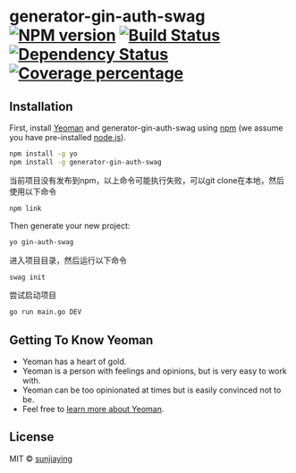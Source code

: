 # generator-gin-auth-swag [![NPM version][npm-image]][npm-url] [![Build Status][travis-image]][travis-url] [![Dependency Status][daviddm-image]][daviddm-url] [![Coverage percentage][coveralls-image]][coveralls-url]
> 

## Installation

First, install [Yeoman](http://yeoman.io) and generator-gin-auth-swag using [npm](https://www.npmjs.com/) (we assume you have pre-installed [node.js](https://nodejs.org/)).

```bash
npm install -g yo
npm install -g generator-gin-auth-swag
```

当前项目没有发布到npm，以上命令可能执行失败，可以git clone在本地，然后使用以下命令
```bash
npm link
```

Then generate your new project:

```bash
yo gin-auth-swag
```

进入项目目录，然后运行以下命令
```bash
swag init
```

尝试启动项目
```bash
go run main.go DEV
```

## Getting To Know Yeoman

 * Yeoman has a heart of gold.
 * Yeoman is a person with feelings and opinions, but is very easy to work with.
 * Yeoman can be too opinionated at times but is easily convinced not to be.
 * Feel free to [learn more about Yeoman](http://yeoman.io/).

## License

MIT © [sunjiaying]()


[npm-image]: https://badge.fury.io/js/generator-gin-auth-swag.svg
[npm-url]: https://npmjs.org/package/generator-gin-auth-swag
[travis-image]: https://travis-ci.org/sunjiaying/generator-gin-auth-swag.svg?branch=master
[travis-url]: https://travis-ci.org/sunjiaying/generator-gin-auth-swag
[daviddm-image]: https://david-dm.org/sunjiaying/generator-gin-auth-swag.svg?theme=shields.io
[daviddm-url]: https://david-dm.org/sunjiaying/generator-gin-auth-swag
[coveralls-image]: https://coveralls.io/repos/sunjiaying/generator-gin-auth-swag/badge.svg
[coveralls-url]: https://coveralls.io/r/sunjiaying/generator-gin-auth-swag
